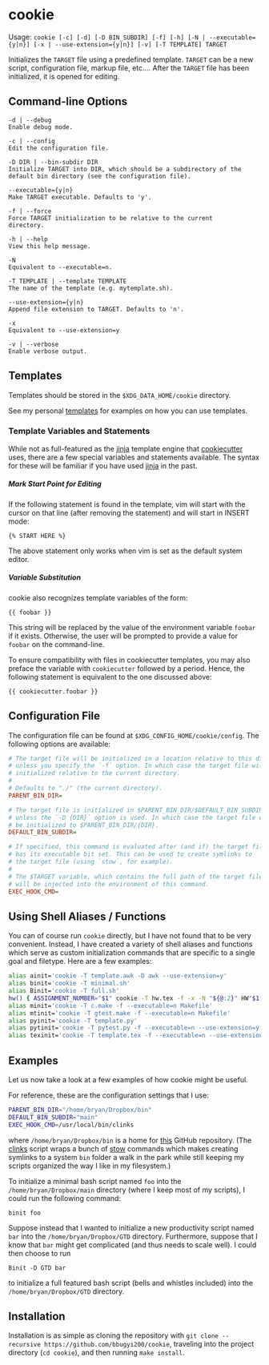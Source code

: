 # cookie

Usage: `cookie [-c] [-d] [-D BIN_SUBDIR] [-f] [-h] [-N | --executable={y|n}] [-x | --use-extension={y|n}] [-v] [-T TEMPLATE] TARGET`

Initializes the `TARGET` file using a predefined template. `TARGET` can be a
new script, configuration file, markup file, etc.... After the `TARGET` file
has been initialized, it is opened for editing.

## Command-line Options
```
-d | --debug
Enable debug mode.

-c | --config
Edit the configuration file.

-D DIR | --bin-subdir DIR
Initialize TARGET into DIR, which should be a subdirectory of the
default bin directory (see the configuration file).

--executable={y|n}
Make TARGET executable. Defaults to 'y'.

-f | --force
Force TARGET initialization to be relative to the current
directory.

-h | --help
View this help message.

-N
Equivalent to --executable=n.

-T TEMPLATE | --template TEMPLATE
The name of the template (e.g. mytemplate.sh).

--use-extension={y|n}
Append file extension to TARGET. Defaults to 'n'.

-x
Equivalent to --use-extension=y

-v | --verbose
Enable verbose output.
```

## Templates

Templates should be stored in the `$XDG_DATA_HOME/cookie` directory.

See my personal [templates] for examples on how you can use templates.

### Template Variables and Statements
While not as full-featured as the [jinja] template engine that [cookiecutter] uses, there are a few special variables and statements available. The syntax for these will be familiar if you have used [jinja] in the past.

##### Mark Start Point for Editing
If the following statement is found in the template, vim will start with the cursor on that line (after removing the statement) and will start in INSERT mode:
```
{% START HERE %}
```
The above statement only works when vim is set as the default system editor. 

##### Variable Substitution
cookie also recognizes template variables of the form:
```
{{ foobar }}
```
This string will be replaced by the value of the environment variable `foobar` if it exists. Otherwise, the user will be prompted to provide a value for `foobar` on the command-line.

To ensure compatibility with files in cookiecutter templates, you may also preface the variable with `cookiecutter` followed by a period. Hence, the following statement is equivalent to the one discussed above:
``` 
{{ cookiecutter.foobar }}
```


## Configuration File

The configuration file can be found at `$XDG_CONFIG_HOME/cookie/config`. The following options are available:

``` ini
# The target file will be initialized in a location relative to this directory
# unless you specify the `-f` option. In which case the target file will be
# initialized relative to the current directory.
#
# Defaults to "./" (the current directory).
PARENT_BIN_DIR=

# The target file is initialized in $PARENT_BIN_DIR/$DEFAULT_BIN_SUBDIR
# unless the `-D {DIR}` option is used. In which case the target file will
# be initialized to $PARENT_BIN_DIR/{DIR}.
DEFAULT_BIN_SUBDIR=

# If specified, this command is evaluated after (and if) the target file
# has its executable bit set. This can be used to create symlinks to
# the target file (using `stow`, for example).
#
# The $TARGET variable, which contains the full path of the target file,
# will be injected into the environment of this command.
EXEC_HOOK_CMD=
```

## Using Shell Aliases / Functions

You can of course run `cookie` directly, but I have not found that to
be very convenient. Instead, I have created a variety of shell aliases and
functions which serve as custom initialization commands that are specific to a
single goal and filetype. Here are a few examples:

``` bash
alias ainit='cookie -T template.awk -D awk --use-extension=y'
alias binit='cookie -T minimal.sh'
alias Binit='cookie -T full.sh'
hw() { ASSIGNMENT_NUMBER="$1" cookie -T hw.tex -f -x -N "${@:2}" HW"$1"/hw"$1"; }
alias minit='cookie -T c.make -f --executable=n Makefile'
alias mtinit='cookie -T gtest.make -f --executable=n Makefile'
alias pyinit='cookie -T template.py'
alias pytinit='cookie -T pytest.py -f --executable=n --use-extension=y'
alias texinit='cookie -T template.tex -f --executable=n --use-extension=y'
```

## Examples

Let us now take a look at a few examples of how cookie might be useful. 

For reference, these are the configuration settings that I use:
``` bash
PARENT_BIN_DIR="/home/bryan/Dropbox/bin"
DEFAULT_BIN_SUBDIR="main"
EXEC_HOOK_CMD=/usr/local/bin/clinks
```
where `/home/bryan/Dropbox/bin` is a home for [this][scripts] GitHub repository. (The [clinks] script wraps a bunch of [stow] commands which makes creating symlinks to a system `bin` folder a walk in the park while still keeping my scripts organized the way I like in my filesystem.)

To initialize a minimal bash script named `foo` into the `/home/bryan/Dropbox/main` directory (where I keep most of my scripts), I could run the following command:
```
binit foo
```
Suppose instead that I wanted to initialize a new productivity script named `bar` into the `/home/bryan/Dropbox/GTD` directory. Furthermore, suppose that I know that `bar` might get complicated (and thus needs to scale well). I could then choose to run
```
Binit -D GTD bar
```
to initialize a full featured bash script (bells and whistles included) into the `/home/bryan/Dropbox/GTD` directory.

## Installation

Installation is as simple as cloning the repository with `git clone --recursive https://github.com/bbugyi200/cookie`, traveling into the project directory (`cd cookie`), and then running `make install`.

[jinja]: https://github.com/pallets/jinja
[cookiecutter]: https://github.com/audreyr/cookiecutter
[scripts]: https://github.com/bbugyi200/scripts
[clinks]: https://github.com/bbugyi200/scripts/blob/master/main/clinks
[templates]: https://github.com/bbugyi200/dotfiles/tree/master/.local/share/cookie
[stow]: https://www.gnu.org/software/stow/manual/stow.html
